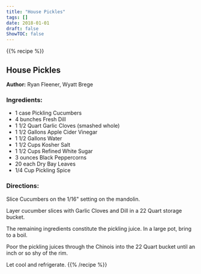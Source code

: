 ```yaml
---
title: "House Pickles"
tags: []
date: 2018-01-01
draft: false
ShowTOC: false
---
```


{{% recipe %}}

## House Pickles

**Author:** Ryan Fleener, Wyatt Brege



### Ingredients:

-   1 case Pickling Cucumbers
-   4 bunches Fresh Dill
-   1 1/2 Quart Garlic Cloves (smashed whole)
-   1 1/2 Gallons Apple Cider Vinegar
-   1 1/2 Gallons Water
-   1 1/2 Cups Kosher Salt
-   1 1/2 Cups Refined White Sugar
-   3 ounces Black Peppercorns
-   20 each Dry Bay Leaves
-   1/4 Cup Pickling Spice

### Directions: 

Slice Cucumbers on the 1/16\" setting on the mandolin.

Layer cucumber slices with Garlic Cloves and Dill in a 22 Quart storage
bucket.

The remaining ingredients constitute the pickling juice. In a large pot,
bring to a boil.

Poor the pickling juices through the Chinois into the 22 Quart bucket
until an inch or so shy of the rim.

Let cool and refrigerate.
{{% /recipe %}}
